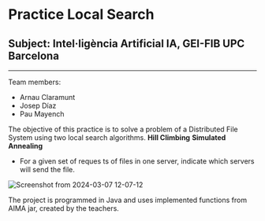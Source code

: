 # Practice Local Search
## Subject: Intel·ligència Artificial IA, GEI-FIB UPC Barcelona
---
Team members:
- Arnau Claramunt
- Josep Díaz
- Pau Mayench


The objective of this practice is to solve a problem of a Distributed File System using two local search algorithms.
**Hill Climbing**
**Simulated Annealing**
- For a given set of reques
ts of files in one server, indicate which servers will send the file.

![Screenshot from 2024-03-07 12-07-12](https://github.com/PauMayench/ia-busqueda-local-fib/assets/95536223/e4578f5f-d629-45e8-ba59-08392beab44e)


The project is programmed in Java and uses implemented functions from AIMA jar, created by the teachers.


